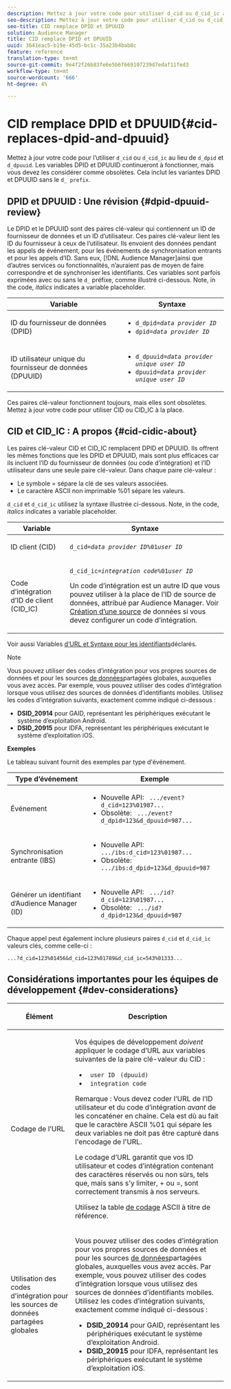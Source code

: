 ```yaml
---
description: Mettez à jour votre code pour utiliser d_cid ou d_cid_ic au lieu de d_dpid et d_dpuuid. Les variables DPID et DPUUID continueront à fonctionner, mais vous devez les considérer comme obsolètes. Cela inclut les variantes DPID et DPUUID sans préfixe d_.
seo-description: Mettez à jour votre code pour utiliser d_cid ou d_cid_ic au lieu de d_dpid et d_dpuuid. Les variables DPID et DPUUID continueront à fonctionner, mais vous devez les considérer comme obsolètes. Cela inclut les variantes DPID et DPUUID sans préfixe d_.
seo-title: CID remplace DPID et DPUUID
solution: Audience Manager
title: CID remplace DPID et DPUUID
uuid: 3641eac5-b19e-45d5-bc1c-35a23b4bab8c
feature: reference
translation-type: tm+mt
source-git-commit: 9e4f2f26b83fe6e5b6f669107239d7edaf11fed3
workflow-type: tm+mt
source-wordcount: '666'
ht-degree: 4%

---
```



# CID remplace DPID et DPUUID{#cid-replaces-dpid-and-dpuuid}

Mettez à jour votre code pour l’utiliser `d_cid` ou `d_cid_ic` au lieu de `d_dpid` et `d_dpuuid`. Les variables DPID et DPUUID continueront à fonctionner, mais vous devez les considérer comme obsolètes. Cela inclut les variantes DPID et DPUUID sans le `d_ prefix`.

## DPID et DPUUID : Une révision {#dpid-dpuuid-review}

Le DPID et le DPUUID sont des paires clé-valeur qui contiennent un ID de fournisseur de données et un ID d’utilisateur. Ces paires clé-valeur lient les ID du fournisseur à ceux de l’utilisateur. Ils envoient des données pendant les appels de événement, pour les événements de synchronisation entrants et pour les appels d’ID. Sans eux, [!DNL Audience Manager]ainsi que d’autres services ou fonctionnalités, n’auraient pas de moyen de faire correspondre et de synchroniser les identifiants. Ces variables sont parfois exprimées avec ou sans le `d_` préfixe, comme illustré ci-dessous. Note, in the code, *italics* indicates a variable placeholder.

<table id="table_932B4416AE1E44E4A1E98D779D3B1ED5"> 
 <thead> 
  <tr> 
   <th colname="col1" class="entry"> Variable </th> 
   <th colname="col2" class="entry"> Syntaxe </th> 
  </tr> 
 </thead>
 <tbody> 
  <tr> 
   <td colname="col1"> <p>ID du fournisseur de données (DPID) </p> </td> 
   <td colname="col2"> 
    <ul id="ul_0567D39DCE784C20A81EC0845C7B1C6B"> 
     <li id="li_DDD8C18266314987A7C802918F4892A8"> <code>d_dpid=<i>data provider ID</i></code> </li> 
     <li id="li_80185558932E416698ABD71158303EA8"> <code>dpid=<i>data provider ID</i></code> </li> 
    </ul> </td> 
  </tr> 
  <tr> 
   <td colname="col1"> <p>ID utilisateur unique du fournisseur de données (DPUUID) </p> </td> 
   <td colname="col2"> 
    <ul id="ul_EA7F769523B142CE8FF5886E5CDFF2D9"> 
     <li id="li_C984E2FF0A83495880BB87C610FA3F79"> <code>d_dpuuid=<i>data provider unique user ID</i></code> </li> 
     <li id="li_DCFFAC995DCC49F489ACEFD97A06F877"> <code>dpuuid=<i>data provider unique user ID</i></code> </li> 
    </ul> </td> 
  </tr> 
 </tbody> 
</table>

Ces paires clé-valeur fonctionnent toujours, mais elles sont obsolètes. Mettez à jour votre code pour utiliser CID ou CID_IC à la place.

## CID et CID_IC : A propos {#cid-cidic-about}

Les paires clé-valeur CID et CID_IC remplacent DPID et DPUUID. Ils offrent les mêmes fonctions que les DPID et DPUUID, mais sont plus efficaces car ils incluent l’ID du fournisseur de données (ou code d’intégration) et l’ID utilisateur dans une seule paire clé-valeur. Dans chaque paire clé-valeur :

* Le symbole = sépare la clé de ses valeurs associées.
* Le caractère ASCII non imprimable %01 sépare les valeurs.

`d_cid` et `d_cid_ic` utilisez la syntaxe illustrée ci-dessous. Note, in the code, *italics* indicates a variable placeholder.

<table id="table_0C8A4F8FDBC84416B4EB476F67BCFA8E"> 
 <thead> 
  <tr> 
   <th colname="col1" class="entry"> Variable </th> 
   <th colname="col2" class="entry"> Syntaxe </th> 
  </tr> 
 </thead>
 <tbody> 
  <tr> 
   <td colname="col1"> <p>ID client (CID) </p> </td> 
   <td colname="col2"> <p> <code>d_cid=<i>data provider ID</i>%01<i>user ID</i></code> </p> </td> 
  </tr> 
  <tr> 
   <td colname="col1"> <p>Code d’intégration d’ID de client (CID_IC) </p> </td> 
   <td colname="col2"> <p> <code>d_cid_ic=<i>integration code</i>%01<i>user ID</i></code> </p> <p> Un code <span class="term"></span> d’intégration est un autre ID que vous pouvez utiliser à la place de l’ID de source de données, attribué par <span class="keyword"> Audience Manager</span>. Voir <a href="../features/manage-datasources.md#create-data-source"> Création d’une source</a> de données si vous devez configurer un code d’intégration. </p> </td> 
  </tr> 
 </tbody> 
</table>

Voir aussi Variables [d’URL et Syntaxe pour les identifiants](../features/declared-ids.md#variables-and-syntax)déclarés.

>[!NOTE]
>
>Vous pouvez utiliser des codes d’intégration pour vos propres sources de données et pour les sources [de données](../features/datasources-list-and-settings.md#settings-menu-options)partagées globales, auxquelles vous avez accès. Par exemple, vous pouvez utiliser des codes d’intégration lorsque vous utilisez des sources de données d’identifiants mobiles. Utilisez les codes d’intégration suivants, exactement comme indiqué ci-dessous :

* **DSID_20914** pour GAID, représentant les périphériques exécutant le système d’exploitation Android.
* **DSID_20915** pour IDFA, représentant les périphériques exécutant le système d’exploitation iOS.

**Exemples**

Le tableau suivant fournit des exemples par type d&#39;événement.

<table id="table_097A58CCD6E64C4DB0652271A4F31AE8"> 
 <thead> 
  <tr> 
   <th colname="col1" class="entry"> Type d’événement </th> 
   <th colname="col2" class="entry"> Exemple </th> 
  </tr>
 </thead>
 <tbody> 
  <tr> 
   <td colname="col1"> <p>Événement </p> </td> 
   <td colname="col2"> 
    <ul id="ul_6EAB4188C6954512A28D1A8328794BCB"> 
     <li id="li_344AAEF1622343489E2AD6E2929CEA98">Nouvelle API: <code> .../event?d_cid=123%01987...</code> </li> 
     <li id="li_B673C1BA5AD24C46AB8F8232EF89CE89">Obsolète: <code> .../event?d_dpid=123&amp;d_dpuuid=987...</code> </li> 
    </ul> </td> 
  </tr> 
  <tr> 
   <td colname="col1"> <p>Synchronisation entrante (IBS) </p> </td> 
   <td colname="col2"> 
    <ul id="ul_78270745CBC2469B8CA9EDB7032B8F92"> 
     <li id="li_8C4620A04504442185F013F74E6B0647">Nouvelle API: <code> .../ibs:d_cid=123%01987...</code> </li> 
     <li id="li_2A8F761C76334C1BB097CF1A9D7E8429">Obsolète: <code> .../ibs:d_dpid=123&amp;d_dpuuid=987</code> </li> 
    </ul> </td> 
  </tr> 
  <tr> 
   <td colname="col1"> <p>Générer un identifiant d’Audience Manager (ID) </p> </td> 
   <td colname="col2"> 
    <ul id="ul_EAA764DCFF7244F69ABF67ACEE13E579"> 
     <li id="li_18467A531FAF454A881CBD157BBFD6D2">Nouvelle API: <code> .../id?d_cid=123%01987...</code> </li> 
     <li id="li_433C33F7BC284362AC7CC3C9DC0BF471">Obsolète: <code> .../id?d_dpid=123&amp;d_dpuuid=987</code> </li> 
    </ul> </td> 
  </tr> 
 </tbody> 
</table>

Chaque appel peut également inclure plusieurs paires `d_cid` et `d_cid_ic` valeurs clés, comme celle-ci :

```
...?d_cid=123%01456&d_cid=123%01789&d_cid_ic=543%01333...
```

## Considérations importantes pour les équipes de développement {#dev-considerations}

<table id="table_5DD068FAE68A42CDB49B6C064706802A"> 
 <thead> 
  <tr> 
   <th colname="col1" class="entry"> <p>Élément </p> </th> 
   <th colname="col2" class="entry"> <p>Description </p> </th> 
  </tr>
 </thead>
 <tbody> 
  <tr> 
   <td colname="col1"> <p>Codage de l’URL </p> </td> 
   <td colname="col2"> <p>Vos équipes de développement <i>doivent</i> appliquer le codage d’URL aux variables suivantes de la paire clé-valeur du CID : </p> <p> 
     <ul id="ul_66DCB63C60914057B2BE21F49D9A36CA"> 
      <li id="li_6D82B4DB40BB4BB0B8FAF5841577FAAC"><code> user ID</code> <code> (dpuuid)</code> </li> 
      <li id="li_D2F94B07B0D84B09A5CDFA48518DDD62"><code> integration code</code> </li> 
     </ul> </p> <p> <p>Remarque : Vous devez coder l’URL de l’ID utilisateur et du code d’intégration <i>avant</i> de les concaténer en chaîne. Cela est dû au fait que le caractère ASCII %01 qui sépare les deux variables ne doit pas être capturé dans l'encodage de l'URL. </p> </p> <p>Le codage d’URL garantit que vos ID utilisateur et codes d’intégration contenant des caractères réservés ou non sûrs, tels que, mais sans s’y limiter, + ou =, sont correctement transmis à nos serveurs. </p> <p>Utilisez la table <a href="https://www.w3schools.com/tags/ref_urlencode.asp" format="https" scope="external"> de codage</a> ASCII à titre de référence. </p> </td> 
  </tr> 
  <tr> 
   <td colname="col1"> <p>Utilisation des codes d’intégration pour les sources de données partagées globales </p> </td> 
   <td colname="col2"> <p>Vous pouvez utiliser des codes d’intégration pour vos propres sources de données et pour les sources <a href="../features/datasources-list-and-settings.md#settings-menu-options"> de données</a>partagées globales, auxquelles vous avez accès. Par exemple, vous pouvez utiliser des codes d’intégration lorsque vous utilisez des sources de données d’identifiants mobiles. Utilisez les codes d’intégration suivants, exactement comme indiqué ci-dessous : </p> <p> 
     <ul id="ul_B306EE96A3BD4CE982E113D5E23826CF"> 
      <li id="li_3340C7AFA9AB4105A2CCF3E476EC7552"> <b>DSID_20914</b> pour GAID, représentant les périphériques exécutant le système d’exploitation Android. </li> 
      <li id="li_779D9F08021043FCB233A0ABF5160C76"> <b>DSID_20915</b> pour IDFA, représentant les périphériques exécutant le système d’exploitation iOS. </li> 
     </ul> </p> </td> 
  </tr> 
 </tbody> 
</table>

